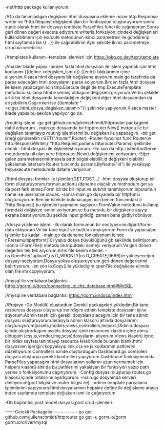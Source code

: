 -net/http package kullanıyorum.


//Go da tanımladıgım degişkeni html dosyasına ekleme
-icine http.Response writer ve *http.Request değişkeni alan bir fonksiyoun oluşturuyorum sonra static olarak html bir dosyayı template.ParseFiles funcı ile cağırıyorum.Sonra geri dönen değeri execute ediyorum writerla.fonksiyon icindeki değişkenleri kullanabilmem için exucute metodunun ikinci parametresi ile göndererip html sayfamda ise {{ . }} ile cağırabilirim.Aynı şekilde ikinci parametreye structda verebiliriz.


//templates kullanım 
-template işlemleri için https://pkg.go.dev/text/template 


//master blade yapısı
-birden fazla html dosyaları ile işlem yapmak için html kodlarımı {{define <degisken_ismi>}} {{end}} bloklarımın içine alıyorum.Kısaca html dosyamı bir değişkene atıyorum.main.go tarafında da parse edeceğim html dosyalarını parse ediyorum.Birden fazla html dosyası ile işlem yapacagım icin tmp.Execute degil de tmp.ExecuteTemplate metodunu kullanıp html e vermiş oldugum değişkeni giriyorum.Ve bu şekilde artık bir html dosyamda tanımladığım değişkeni diğer html dosyamdan da erişebilirim.Cagırırken ise {{template "<diger_html_dosya_degisken_tanımı>"}} şeklinde yapıyorum.Kısaca master blade yapısı bu şekilde yapılıyor go da.

//routing işlemi
-go get  github.com/julienschmidt/httprouter packagemi dahil ediyorum.
-main.go dosyamda bir htpprouter.New() metodu ile bir değişken tanımlayıp routing işlemlerimi bu değişken ile yapacagım.
-bir get isteği gönderelim r.GET("/router",Router)
-Router funcımız func Router(w http.ResponseWriter,r *http.Request,params httprouter.Params) şeklinde olmalı.
-html dosyası ile ilişkenleştiriyorum.
-En son da http.ListenAndServe metodumda nil olan yere httprouter.New() değişkenimi veriyorum.
-Eğer gelen parametrelerimi(mesela path bilgisi olabilir,id değişkeni olabilir) yakalamak istersem Router funcımda params.ByName("id") ile yakalayıp tmp.execute metodumda datamı veriyorum.

//html dosyası formlar ile işlemler(GET,POST...)
-html dosyası oluşturup bir form oluşturuyorum.formun actionu /deneme olacak ve mothodum get ya da post fark etmez.Form icinde bir input ve submit tanımlıyorum inputumun name ise username olacak.
-sonra main.go dosyamda bir httpfuncı oluşturuyorum.Ben bir istekde bulunacagım icin benim funcımdaki (r *http.Request) bu işlemleri yapmamı saglıyor.r.FormValue metodunu kullanıp formdaki değişken ismini veriyorum.ve bu metodu bir degişkene atayıp ekrana bastırıyorum.Bu şekilde input girildiği zaman bana girdiyi dönüyor.

//dosya yükleme işlemi
-ilk olarak formumun bir enctype=multipart/form-data ekliyorum.Ve bir tane input ve button kooyuyorum.Form da yapacağım işlemler bu kadar.
-main.go da deneme fonksiyonum icinde r.Parsemultipartform(10) yapıp dosya büyüklüğünü gb şeklinde belirtiyorum.
-sonra r.FormFile() metodu ile inputdaki nameyi veriyorum.Ve geri dönen değerleri tek tek alıyorum.Artık file benim elimde.
-os.OpenFile("upload",os.O_WRONLY|os.O_CREATE,0666)ile yükleyeceğim dosyayı seçiyorum.Dosya yoksa oluşturuyorum.geri dönen değerlerimi belirtiyorum.
-en son io.Copy()ile yükledigim openFile değişkene elimde olan file ımı copyliyorum.


//mysql ile veritabanı bağlantısı
https://gorm.io/docs/connecting_to_the_database.html#MySQL

//mysql ile veritabanı bağlantısı
https://gorm.io/docs/index.html




//Projeye 
-Go Modülü oluşturdum.Gerekli packageleri yükledim.Bir tane resources dosyası oluşturup indirdigim admin template dosyasını içine atıyorum.Admin tarafı için gerekli dosyaları alacagım icin bir tane admin dosyası oluşturuyorum.Sırasıyla admin klasörü altında dosyalarımı oluşturuyorum(assets,models,views,controllers,helpers,)Admin dosyası içinde oluşturdugum assets dosyası içine resources klasörü içine atmış oldugum (css,js,vendor,img,scss)dosyalarını atıyorum.Views klasörü içine bir index sayfası tanımlayıp resource klasöründe bulunan blank.html dosyasının içeriğini kopyalayıp link,css ve js kodlarımın pathlerini düzeltiyorum.Controllers icinde oluşturdugum Dashboard.go controleri dosyası oluşturup gerekli kontrolleri yapıyorum.Dashboard fonksiyonumda ParseFiles yapacagım html dosyalarının yollarını uzun vermemek için helpers klasörü altında bu pathlerimi yakalayan bir fonksiyon yazıp path yerine o fonksiyonumu cagırıyorum.
-Config dosyası oluşturup routes.go klasörü içinde rotalarımı ayarlıyorum.
-main.go dosyamda serveri dinleyorum(port bilgisi ve router bilgisi ile).
-admin template parçalama işlemlerimi yapıyorum.html dosyalarımın hepsine define ile değişkene atayıp index sayfamda template değişken ismi ile çağırıyorum.

-Db bağlantısı,post model dosyası,post crud işlemleri.







-----Gerekli Packageler ------------
go get  github.com/julienschmidt/httprouter
go get -u gorm.io/gorm
gorm.io/driver/mysql